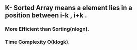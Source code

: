 ## K- Sorted Array means a element lies in a position between i-k , i+k .
### More Efficient than Sorting(nlogn).
### Time Complexity O(klogk).